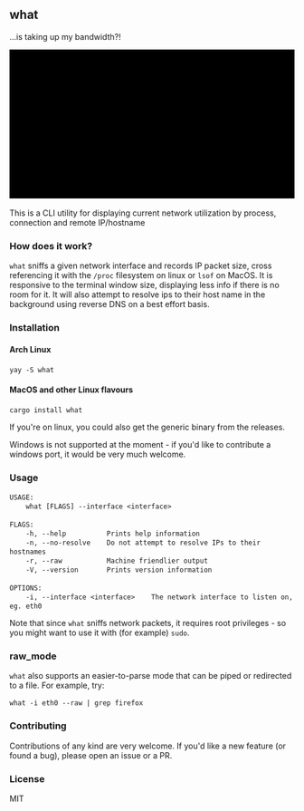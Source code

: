 ## what
...is taking up my bandwidth?!

![demo](demo.gif)

This is a CLI utility for displaying current network utilization by process, connection and remote IP/hostname

### How does it work?
`what` sniffs a given network interface and records IP packet size, cross referencing it with the `/proc` filesystem on linux or `lsof` on MacOS. It is responsive to the terminal window size, displaying less info if there is no room for it. It will also attempt to resolve ips to their host name in the background using reverse DNS on a best effort basis.

### Installation

#### Arch Linux

```
yay -S what
```

#### MacOS and other Linux flavours

```
cargo install what
```

If you're on linux, you could also get the generic binary from the releases.

Windows is not supported at the moment - if you'd like to contribute a windows port, it would be very much welcome.

### Usage
```
USAGE:
    what [FLAGS] --interface <interface>

FLAGS:
    -h, --help          Prints help information
    -n, --no-resolve    Do not attempt to resolve IPs to their hostnames
    -r, --raw           Machine friendlier output
    -V, --version       Prints version information

OPTIONS:
    -i, --interface <interface>    The network interface to listen on, eg. eth0
```

Note that since `what` sniffs network packets, it requires root privileges - so you might want to use it with (for example) `sudo`.

### raw_mode
`what` also supports an easier-to-parse mode that can be piped or redirected to a file. For example, try:
```
what -i eth0 --raw | grep firefox
```
### Contributing
Contributions of any kind are very welcome. If you'd like a new feature (or found a bug), please open an issue or a PR.

### License
MIT
